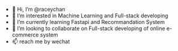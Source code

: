 - 👋 Hi, I’m @raceychan
- 👀 I’m interested in Machine Learning and Full-stack developing
- 🌱 I’m currently learning Fastapi and Recommandation System
- 💞️ I’m looking to collaborate on Full-stack developing of online e-commerce system
- 📫 reach me by wechat

<!---
raceychan/raceychan is a ✨ special ✨ repository because its `README.md` (this file) appears on your GitHub profile.
You can click the Preview link to take a look at your changes.
--->
